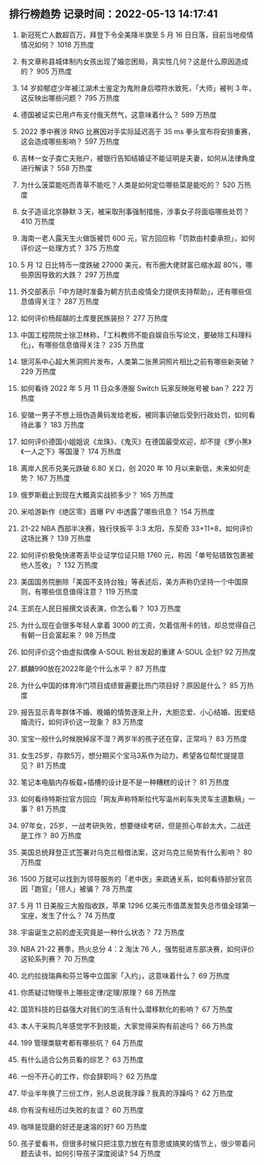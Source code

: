 
## 排行榜趋势 记录时间：2022-05-13 14:17:41
  
  1. 新冠死亡人数超百万，拜登下令全美降半旗至 5 月 16 日日落，目前当地疫情情况如何？ 1018 万热度
    
  2. 有文章称县城体制内女孩出现了婚恋困局，真实性几何？这是什么原因造成的？ 905 万热度
    
  3. 14 岁抑郁症少年被江湖术士鉴定为鬼附身后喂符水致死，「大师」被判 3 年，这反映出哪些问题？ 795 万热度
    
  4. 德国被证实已用卢布支付俄天然气，这意味着什么？ 599 万热度
    
  5. 2022 季中赛涉 RNG 比赛因对手实际延迟高于 35 ms 拳头宣布将安排重赛，这会造成哪些影响？ 597 万热度
    
  6. 吉林一女子查亡夫账户，被银行告知结婚证不能证明是夫妻，如何从法律角度进行解读？ 558 万热度
    
  7. 为什么菠菜能吃而青草不能吃？人类是如何定位哪些菜是能吃的？ 520 万热度
    
  8. 女子造谣北京静默 3 天，被采取刑事强制措施，涉事女子将面临哪些处罚？ 410 万热度
    
  9. 海南一老人露天生火做饭被罚 600 元，官方回应称「罚款由村委承担」，如何评价这一处理方式？ 375 万热度
    
  10. 5 月 12 日比特币一度跌破 27000 美元，有币圈大佬财富已缩水超 80%，哪些原因导致的大跌？ 297 万热度
    
  11. 外交部表示「中方随时准备为朝方抗击疫情全力提供支持帮助」，还有哪些信息值得关注？ 287 万热度
    
  12. 如何评价杨超越的土库曼民族装扮？ 277 万热度
    
  13. 中国工程院院士徐卫林称，「工科教师不能自娱自乐写论文，要破除工科理科化」，有哪些信息值得关注？ 235 万热度
    
  14. 银河系中心超大黑洞照片发布，人类第二张黑洞照片相比之前有哪些新突破？ 229 万热度
    
  15. 如何看待 2022 年 5 月 11 日众多港服 Switch 玩家反映账号被 ban？ 222 万热度
    
  16. 安徽一男子不想上班伪造黄码发给老板，被同事识破后受到行政处罚，如何看待此事？ 183 万热度
    
  17. 如何评价德国小姐姐说《龙珠》、《鬼灭》在德国最受欢迎，却不提《罗小黑》《一人之下》等国漫？ 174 万热度
    
  18. 离岸人民币兑美元跌破 6.80 关口，创 2020 年 10 月以来新低，未来如何走势？ 167 万热度
    
  19. 俄罗斯截止到现在大概真实战损多少？ 165 万热度
    
  20. 米哈游新作《绝区零》首曝 PV 中透露了哪些讯息？ 154 万热度
    
  21. 21-22 NBA 西部半决赛，独行侠扳平 3:3 太阳，东契奇 33+11+8，如何评价这场比赛？ 139 万热度
    
  22. 如何评价极兔快递寄丢毕业证学位证只赔 1760 元，称因「单号贴错致包裹被他人签收」？ 132 万热度
    
  23. 美国国务院删除「美国不支持台独」等表述后，美方声称仍坚持一个中国原则，有哪些信息值得注意？ 119 万热度
    
  24. 王凯在人民日报撰文谈表演，你怎么看？ 103 万热度
    
  25. 为什么现在会很多年轻人拿着 3000 的工资，欠着信用卡的钱，却总觉得自己有朝一日会富起来？ 98 万热度
    
  26. 如何评价这个由虚拟偶像 A-SOUL 粉丝发起的重建 A-SOUL 企划? 92 万热度
    
  27. 麒麟990放在2022年是个什么水平？ 87 万热度
    
  28. 为什么中国的体育冷门项目成绩普遍要比热门项目好？原因是什么？ 85 万热度
    
  29. 报告显示青年群体不婚、晚婚的情势逐渐上升，大胆恋爱、小心结婚、因爱结婚流行，如何评价这一现象？ 83 万热度
    
  30. 宝宝一般什么时候脱掉尿不湿？两岁半的孩子还在穿，正常吗？ 83 万热度
    
  31. 女生25岁，存款5万，想分期买个宝马3系作为动力，希望各位帮忙提提意见？ 81 万热度
    
  32. 笔记本电脑内存板载+插槽的设计是不是一种糟糕的设计？ 81 万热度
    
  33. 如何看待特斯拉官方回应「网友声称特斯拉代写温州刹车失灵车主道歉稿」一事？ 81 万热度
    
  34. 97年女，25岁，一战考研失败，想要继续考研，但是担心年龄太大，二战还是工作？ 80 万热度
    
  35. 美国总统拜登正式签署对乌克兰租借法案，这对乌克兰局势有什么影响？ 80 万热度
    
  36. 1500 万就可以找到为领导服务的「老中医」来疏通关系，如何看待部分官员因「跑官」「捞人」被骗？ 78 万热度
    
  37. 5 月 11 日美股三大股指收跌，苹果 1296 亿美元市值蒸发暂失总市值全球第一宝座，发生了什么？ 74 万热度
    
  38. 宇宙诞生之前的虚无究竟是一种什么状态？ 72 万热度
    
  39. NBA 21-22 赛季，热火总分 4：2 淘汰 76 人，强势挺进东部决赛，如何评价这轮系列赛？ 70 万热度
    
  40. 北约拉拢瑞典和芬兰等中立国家「入约」，这意味着什么？ 69 万热度
    
  41. 你质疑过物理书上哪些定律/定理/原理？ 68 万热度
    
  42. 国货科技的日益强大对我们的生活有什么潜移默化的影响？ 67 万热度
    
  43. 本人干采购几年感觉学不到技能，大家觉得采购有前途吗？ 66 万热度
    
  44. 199 管理类联考都有哪些坑？ 64 万热度
    
  45. 有什么适合公务员看的综艺？ 63 万热度
    
  46. 一份不开心的工作，你会辞职吗？ 62 万热度
    
  47. 毕业半年换了三份工作，别人总说我浮躁？我真的浮躁吗？ 62 万热度
    
  48. 你有没有经历过失败的友谊？ 60 万热度
    
  49. 咖啡是现磨的好还是速溶的好? 60 万热度
    
  50. 孩子爱看书，但很多时候只把注意力放在有意思或搞笑的情节上，很少带着问题去读书，如何引导孩子深度阅读? 54 万热度
    